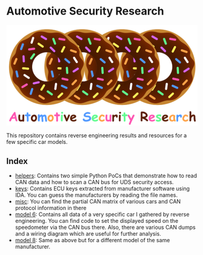 # Automotive Security Research

![Alt text](/.res/logo.png?raw=true "Hax")

This repository contains reverse engineering results and resources for a few specific car models.

## Index

- [helpers](helpers): Contains two simple Python PoCs that demonstrate how to read CAN data and how to scan a CAN bus for UDS security access.
- [keys](keys): Contains ECU keys extracted from manufacturer software using IDA. You can guess the manufacturers by reading the file names.
- [misc](misc): You can find the partial CAN matrix of various cars and CAN protocol information in there
- [model 6](model-6): Contains all data of a very specific car I gathered by reverse engineering. You can find code to set the displayed speed on the speedometer via the CAN bus there. Also, there are various CAN dumps and a wiring diagram which are useful for further analysis.
- [model 8](model-8): Same as above but for a different model of the same manufacturer.
